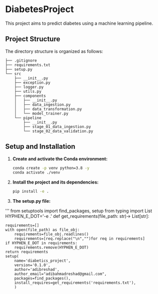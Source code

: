 # DiabetesProject

This project aims to predict diabetes using a machine learning pipeline.

## Project Structure

The directory structure is organized as follows:

```
├── .gitignore
├── requirements.txt
├── setup.py
└── src
    ├── __init__.py
    ├── exception.py
    ├── logger.py
    ├── utils.py
    ├── components
    │   ├── __init__.py
    │   ├── data_ingestion.py
    │   ├── data_transformation.py
    │   └── model_trainer.py
    └── pipeline
        ├── __init__.py
        ├── stage_01_data_ingestion.py
        └── stage_02_data_validation.py
```

## Setup and Installation

1.  **Create and activate the Conda environment:**
    ```bash
    conda create -p venv python=3.8 -y
    conda activate ./venv
    ```

2.  **Install the project and its dependencies:**
    ```bash
    pip install -e .
    ```
  
 

3. **The setup.py file:**

'''
    from setuptools import find_packages, setup
    from typing import List
    HYPHEN_E_DOT='-e .'
    def get_requirements(file_path: str)-> List[str]:
    
    requirements=[]
    with open(file_path) as file_obj:
        requirements=file_obj.readlines()
        requirements=[req.replace("\n","")for req in requirements]
    if HYPHEN_E_DOT in requirements:
        requirements.remove(HYPHEN_E_DOT)
    return requirements
    setup(
        name='diabetics_project',
        version='0.1.0',
        author='adibreshad',
        author_email="adibahmadreshad@gmail.com",
        packages=find_packages(),
        install_requires=get_requirements('requirements.txt'),
        )


